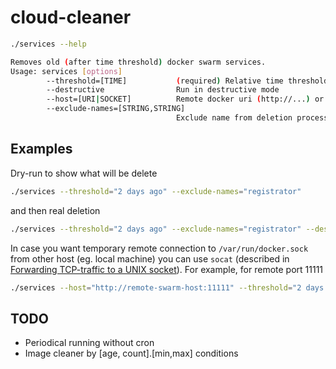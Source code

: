 # cloud-cleaner

```bash
./services --help

Removes old (after time threshold) docker swarm services. 
Usage: services [options]
        --threshold=[TIME]           (required) Relative time threshold, example: "2 days ago"
        --destructive                Run in destructive mode
        --host=[URI|SOCKET]          Remote docker uri (http://...) or local socket (unix://...), default: unix:///var/run/docker.sock
        --exclude-names=[STRING,STRING]
                                     Exclude name from deletion process
```

## Examples

Dry-run to show what will be delete

```bash
./services --threshold="2 days ago" --exclude-names="registrator"
```

and then real deletion

```bash
./services --threshold="2 days ago" --exclude-names="registrator" --destructive
```

In case you want temporary remote connection to `/var/run/docker.sock`  from other host (eg. local machine) you can use 
`socat` (described in [Forwarding TCP-traffic to a UNIX socket](https://coderwall.com/p/c3wyzq/forwarding-tcp-traffic-to-a-unix-socket)).
For example, for remote port 11111

```bash
./services --host="http://remote-swarm-host:11111" --threshold="2 days ago" --exclude-names="registrator" --destructive
```

## TODO
* Periodical running without cron
* Image cleaner by [age, count].[min,max] conditions
